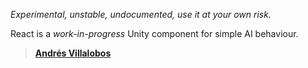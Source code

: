 *Experimental, unstable, undocumented, use it at your own risk.*

React is a *work-in-progress* Unity component for simple AI
behaviour.


> **[Andrés Villalobos](http://twitter.com/matnesis)**
